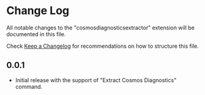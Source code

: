 # Change Log

All notable changes to the "cosmosdiagnosticsextractor" extension will be documented in this file.

Check [Keep a Changelog](http://keepachangelog.com/) for recommendations on how to structure this file.

## 0.0.1

- Initial release with the support of "Extract Cosmos Diagnostics" command.
